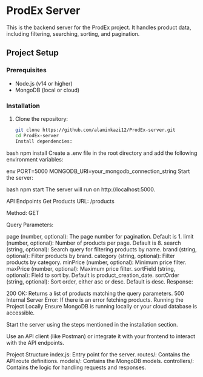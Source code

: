 # ProdEx Server

This is the backend server for the ProdEx project. It handles product data, including filtering, searching, sorting, and pagination.

## Project Setup

### Prerequisites

- Node.js (v14 or higher)
- MongoDB (local or cloud)

### Installation

1. Clone the repository:
   ```bash
   git clone https://github.com/alaminkazi12/ProdEx-server.git
   cd ProdEx-server
   Install dependencies:
   ```

bash
npm install
Create a .env file in the root directory and add the following environment variables:

env
PORT=5000
MONGODB_URI=your_mongodb_connection_string
Start the server:

bash
npm start
The server will run on http://localhost:5000.

API Endpoints
Get Products
URL: /products

Method: GET

Query Parameters:

page (number, optional): The page number for pagination. Default is 1.
limit (number, optional): Number of products per page. Default is 8.
search (string, optional): Search query for filtering products by name.
brand (string, optional): Filter products by brand.
category (string, optional): Filter products by category.
minPrice (number, optional): Minimum price filter.
maxPrice (number, optional): Maximum price filter.
sortField (string, optional): Field to sort by. Default is product_creation_date.
sortOrder (string, optional): Sort order, either asc or desc. Default is desc.
Response:

200 OK: Returns a list of products matching the query parameters.
500 Internal Server Error: If there is an error fetching products.
Running the Project Locally
Ensure MongoDB is running locally or your cloud database is accessible.

Start the server using the steps mentioned in the installation section.

Use an API client (like Postman) or integrate it with your frontend to interact with the API endpoints.

Project Structure
index.js: Entry point for the server.
routes/: Contains the API route definitions.
models/: Contains the MongoDB models.
controllers/: Contains the logic for handling requests and responses.
